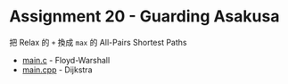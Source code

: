 # Assignment 20 - Guarding Asakusa

把 Relax 的 `+` 換成 `max` 的 All-Pairs Shortest Paths

- [main.c](main.c) - Floyd-Warshall
- [main.cpp](main.cpp) - Dijkstra
